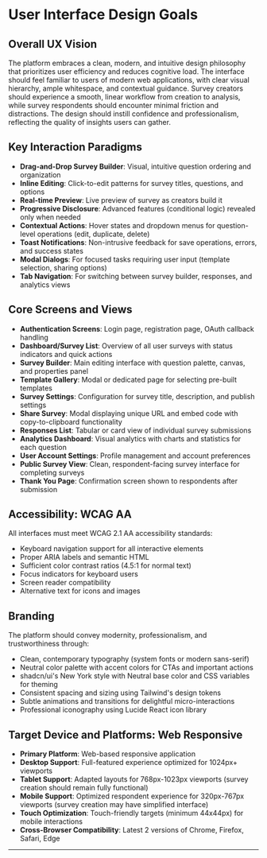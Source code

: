 # User Interface Design Goals

## Overall UX Vision

The platform embraces a clean, modern, and intuitive design philosophy that prioritizes user efficiency and reduces cognitive load. The interface should feel familiar to users of modern web applications, with clear visual hierarchy, ample whitespace, and contextual guidance. Survey creators should experience a smooth, linear workflow from creation to analysis, while survey respondents should encounter minimal friction and distractions. The design should instill confidence and professionalism, reflecting the quality of insights users can gather.

## Key Interaction Paradigms

- **Drag-and-Drop Survey Builder**: Visual, intuitive question ordering and organization
- **Inline Editing**: Click-to-edit patterns for survey titles, questions, and options
- **Real-time Preview**: Live preview of survey as creators build it
- **Progressive Disclosure**: Advanced features (conditional logic) revealed only when needed
- **Contextual Actions**: Hover states and dropdown menus for question-level operations (edit, duplicate, delete)
- **Toast Notifications**: Non-intrusive feedback for save operations, errors, and success states
- **Modal Dialogs**: For focused tasks requiring user input (template selection, sharing options)
- **Tab Navigation**: For switching between survey builder, responses, and analytics views

## Core Screens and Views

- **Authentication Screens**: Login page, registration page, OAuth callback handling
- **Dashboard/Survey List**: Overview of all user surveys with status indicators and quick actions
- **Survey Builder**: Main editing interface with question palette, canvas, and properties panel
- **Template Gallery**: Modal or dedicated page for selecting pre-built templates
- **Survey Settings**: Configuration for survey title, description, and publish settings
- **Share Survey**: Modal displaying unique URL and embed code with copy-to-clipboard functionality
- **Responses List**: Tabular or card view of individual survey submissions
- **Analytics Dashboard**: Visual analytics with charts and statistics for each question
- **User Account Settings**: Profile management and account preferences
- **Public Survey View**: Clean, respondent-facing survey interface for completing surveys
- **Thank You Page**: Confirmation screen shown to respondents after submission

## Accessibility: WCAG AA

All interfaces must meet WCAG 2.1 AA accessibility standards:
- Keyboard navigation support for all interactive elements
- Proper ARIA labels and semantic HTML
- Sufficient color contrast ratios (4.5:1 for normal text)
- Focus indicators for keyboard users
- Screen reader compatibility
- Alternative text for icons and images

## Branding

The platform should convey modernity, professionalism, and trustworthiness through:
- Clean, contemporary typography (system fonts or modern sans-serif)
- Neutral color palette with accent colors for CTAs and important actions
- shadcn/ui's New York style with Neutral base color and CSS variables for theming
- Consistent spacing and sizing using Tailwind's design tokens
- Subtle animations and transitions for delightful micro-interactions
- Professional iconography using Lucide React icon library

## Target Device and Platforms: Web Responsive

- **Primary Platform**: Web-based responsive application
- **Desktop Support**: Full-featured experience optimized for 1024px+ viewports
- **Tablet Support**: Adapted layouts for 768px-1023px viewports (survey creation should remain fully functional)
- **Mobile Support**: Optimized respondent experience for 320px-767px viewports (survey creation may have simplified interface)
- **Touch Optimization**: Touch-friendly targets (minimum 44x44px) for mobile interactions
- **Cross-Browser Compatibility**: Latest 2 versions of Chrome, Firefox, Safari, Edge

---

